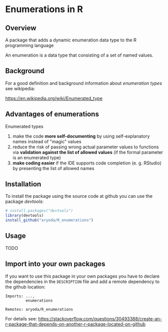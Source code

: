 # Enumerations in R

## Overview

A package that adds a dynamic enumeration data type to the R programming language

An enumeration is a data type that consisting of a set of named values.



## Background

For a good definition and background information about *enumeration types* see wikipedia:

https://en.wikipedia.org/wiki/Enumerated_type



## Advantages of enumerations

Enumerated types

1. make the code **more self-documenting** by using self-explanatory names instead of "magic" values
2. reduce the risk of passing wrong actual parameter values to functions via **validation against
   the list of allowed values**
   (if the formal parameter is an enumerated type)
3. **make coding easier** if the IDE supports code completion (e. g. RStudio)
   by presenting the list of allowed names
   


## Installation

To install the package using the source code at github you can use the package *devtools*:

```R
# install.packages("devtools")
library(devtools)
install_github("aryoda/R_enumerations")
```


## Usage

TODO



## Import into your own packages

If you want to use this package in your own packages you have to declare the dependencies in the
`DESCRIPTION` file and add a remote dependency to the github location:

```
Imports: ...,
         enumerations

Remotes: aryoda/R_enumerations
```

For details see: https://stackoverflow.com/questions/30493388/create-an-r-package-that-depends-on-another-r-package-located-on-github
